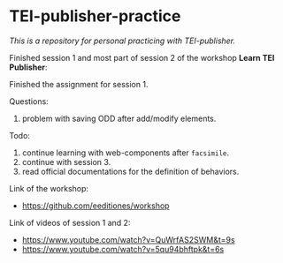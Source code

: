 # TEI-publisher-practice

*This is a repository for personal practicing with TEI-publisher.*

Finished session 1 and most part of session 2 of the workshop **Learn TEI Publisher**:

Finished the assignment for session 1.



Questions:
1. problem with saving ODD after add/modify elements.



Todo:
1. continue learning with web-components after `facsimile`.
2. continue with session 3.
3. read official documentations for the definition of behaviors.



Link of the workshop: 

- https://github.com/eeditiones/workshop

Link of videos of session 1 and 2:

- https://www.youtube.com/watch?v=QuWrfAS2SWM&t=9s
- https://www.youtube.com/watch?v=5qu94bhftpk&t=6s 

